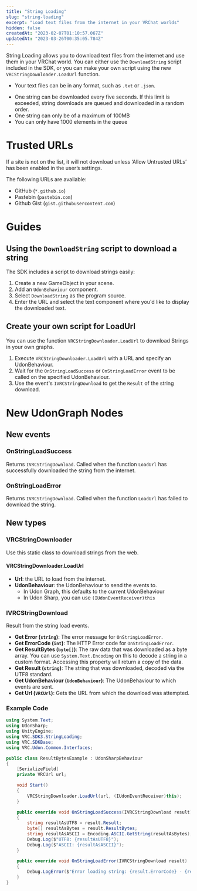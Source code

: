 ```yaml
---
title: "String Loading"
slug: "string-loading"
excerpt: "Load text files from the internet in your VRChat worlds"
hidden: false
createdAt: "2023-02-07T01:10:57.067Z"
updatedAt: "2023-03-26T00:35:05.784Z"
---
```

String Loading allows you to download text files from the internet and use them in your VRChat world. You can either use the `DownloadString` script included in the SDK, or you can make your own script using the new `VRCStringDownloader.LoadUrl` function.

- Your text files can be in any format, such as `.txt` or `.json`.
* One string can be downloaded every five seconds.
If this limit is exceeded, string downloads are queued and downloaded in a random order.
* One string can only be of a maximum of 100MB
* You can only have 1000 elements in the queue

# Trusted URLs
If a site is not on the list, it will not download unless ‘Allow Untrusted URLs’ has been enabled in the user’s settings.

The following URLs are available:

* GitHub (`*.github.io`)
* Pastebin (`pastebin.com`)
* Github Gist (`gist.githubusercontent.com`)

# Guides
## Using the `DownloadString` script to download a string
The SDK includes a script to download strings easily:

1. Create a new GameObject in your scene.
2. Add an `UdonBehaviour` component.
3. Select `DownloadString` as the program source.
4. Enter the URL and select the text component where you'd like to display the downloaded text.

## Create your own script for LoadUrl
You can use the function `VRCStringDownloader.LoadUrl` to download Strings in your own graphs.

1. Execute `VRCStringDownloader.LoadUrl` with a URL and specify an UdonBehaviour.
2. Wait for the `OnStringLoadSuccess` or `OnStringLoadError` event to be called on the specified UdonBehaviour.
3. Use the event's `IVRCStringDownload` to get the `Result` of the string download. 
# New UdonGraph Nodes
## New events
### OnStringLoadSuccess
Returns `IVRCStringDownload`. Called when the function `LoadUrl` has successfully downloaded the string from the internet.

### OnStringLoadError
Returns `IVRCStringDownload`. Called when the function `LoadUrl` has failed to download the string.

## New types
### VRCStringDownloader

Use this static class to download strings from the web.

#### VRCStringDownloader.LoadUrl
* **Url**: the URL to load from the internet.
* **UdonBehaviour**: the UdonBehaviour to send the events to. 
    * In Udon Graph, this defaults to the current UdonBehaviour
    * In Udon Sharp, you can use `(IUdonEventReceiver)this`


### IVRCStringDownload
Result from the string load events.

* **Get Error (`string`)**: The error message for `OnStringLoadError`.
* **Get ErrorCode (`int`)**: The HTTP Error code for `OnStringLoadError`.
* **Get ResultBytes (`byte[]`)**: The raw data that was downloaded as a byte array. You can use `System.Text.Encoding` on this to decode a string in a custom format. Accessing this property will return a copy of the data.
* **Get Result (`string`)**: The string that was downloaded, decoded via the UTF8 standard.
* **Get UdonBehaviour (`UdonBehaviour`)**: The UdonBehaviour to which events are sent.
* **Get Url (`VRCUrl`)**: Gets the URL from which the download was attempted.

### Example Code

```csharp title="String Download Example, Custom Text Encoding"
using System.Text;
using UdonSharp;
using UnityEngine;
using VRC.SDK3.StringLoading;
using VRC.SDKBase;
using VRC.Udon.Common.Interfaces;

public class ResultBytesExample : UdonSharpBehaviour
{
    [SerializeField]
    private VRCUrl url;

    void Start()
    {
        VRCStringDownloader.LoadUrl(url, (IUdonEventReceiver)this);
    }

    public override void OnStringLoadSuccess(IVRCStringDownload result)
    {
        string resultAsUTF8 = result.Result;
        byte[] resultAsBytes = result.ResultBytes;
        string resultAsASCII = Encoding.ASCII.GetString(resultAsBytes);
        Debug.Log($"UTF8: {resultAsUTF8}");
        Debug.Log($"ASCII: {resultAsASCII}");
    }

    public override void OnStringLoadError(IVRCStringDownload result)
    {
        Debug.LogError($"Error loading string: {result.ErrorCode} - {result.Error}");
    }
}
```